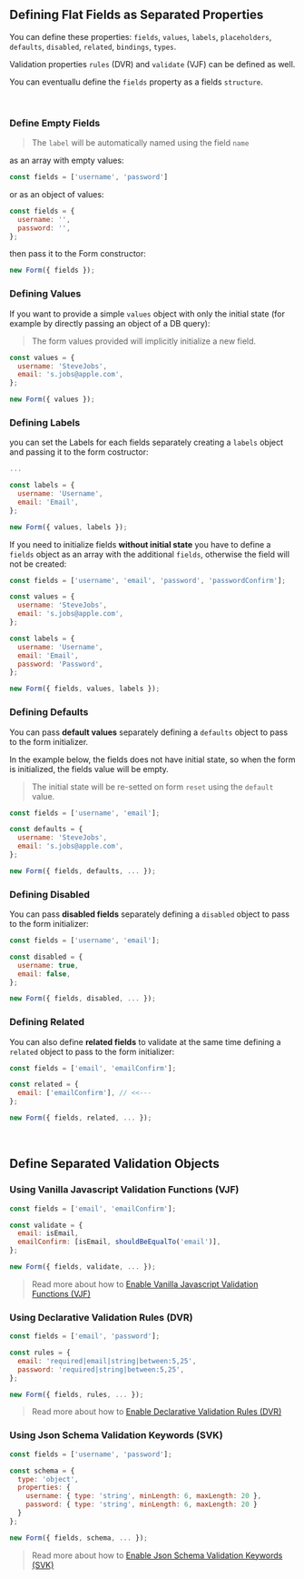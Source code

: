 ## Defining Flat Fields as Separated Properties

You can define these properties: `fields`, `values`, `labels`, `placeholders`, `defaults`, `disabled`, `related`, `bindings`, `types`.

Validation properties `rules` (DVR) and `validate` (VJF) can be defined as well.

You can eventuallu define the `fields` property as a fields `structure`.

<br>

### Define Empty Fields

> The `label` will be automatically named using the field `name`

as an array with empty values:

```javascript
const fields = ['username', 'password']
```

or as an object of values:

```javascript
const fields = {
  username: '',
  password: '',
};
```

then pass it to the Form constructor:

```javascript
new Form({ fields });
```

### Defining Values

If you want to provide a simple `values` object with only the initial state (for example by directly passing an object of a DB query):

> The form values provided will implicitly initialize a new field.

```javascript
const values = {
  username: 'SteveJobs',
  email: 's.jobs@apple.com',
};

new Form({ values });
```

### Defining Labels

you can set the Labels for each fields separately creating a `labels` object and passing it to the form costructor:

```javascript
...

const labels = {
  username: 'Username',
  email: 'Email',
};

new Form({ values, labels });
```

If you need to initialize fields **without initial state** you have to define a `fields` object as an array with the additional `fields`, otherwise the field will not be created:

```javascript
const fields = ['username', 'email', 'password', 'passwordConfirm'];

const values = {
  username: 'SteveJobs',
  email: 's.jobs@apple.com',
};

const labels = {
  username: 'Username',
  email: 'Email',
  password: 'Password',
};

new Form({ fields, values, labels });
```

### Defining Defaults

You can pass **default values** separately defining a `defaults` object to pass to the form initializer.

In the example below, the fields does not have initial state, so when the form is initialized, the fields value will be empty.

> The initial state will be re-setted on form `reset` using the `default` value.

```javascript
const fields = ['username', 'email'];

const defaults = {
  username: 'SteveJobs',
  email: 's.jobs@apple.com',
};

new Form({ fields, defaults, ... });
```


### Defining Disabled

You can pass **disabled fields** separately defining a `disabled` object to pass to the form initializer:

```javascript
const fields = ['username', 'email'];

const disabled = {
  username: true,
  email: false,
};

new Form({ fields, disabled, ... });
```

### Defining Related

You can also define **related fields** to validate at the same time defining a `related` object to pass to the form initializer:

```javascript
const fields = ['email', 'emailConfirm'];

const related = {
  email: ['emailConfirm'], // <<---
};

new Form({ fields, related, ... });
```

<br>

## Define Separated Validation Objects

### Using Vanilla Javascript Validation Functions (VJF)

```javascript
const fields = ['email', 'emailConfirm'];

const validate = {
  email: isEmail,
  emailConfirm: [isEmail, shouldBeEqualTo('email')],
};

new Form({ fields, validate, ... });
```

> Read more about how to [Enable Vanilla Javascript Validation Functions (VJF)](../validation/modes/vjf-enable)

### Using Declarative Validation Rules (DVR)

```javascript
const fields = ['email', 'password'];

const rules = {
  email: 'required|email|string|between:5,25',
  password: 'required|string|between:5,25',
};

new Form({ fields, rules, ... });
```
> Read more about how to [Enable Declarative Validation Rules (DVR)](../validation/modes/dvr-enable)

### Using Json Schema Validation Keywords (SVK)

```javascript
const fields = ['username', 'password'];

const schema = {
  type: 'object',
  properties: {
    username: { type: 'string', minLength: 6, maxLength: 20 },
    password: { type: 'string', minLength: 6, maxLength: 20 }
  }
};

new Form({ fields, schema, ... });
```
> Read more about how to [Enable Json Schema Validation Keywords (SVK)
](../validation/modes/svk-enable)
